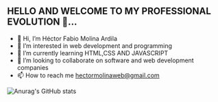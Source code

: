 ## HELLO AND WELCOME TO MY PROFESSIONAL EVOLUTION 👋...


- 👋 Hi, I’m Héctor Fabio Molina Ardila
- 👀 I’m interested in web development and programming 
- 🌱 I’m currently learning HTML,CSS AND JAVASCRIPT
- 💞️ I’m looking to collaborate on software and web development companies 
- 📫 How to reach me hectormolinaweb@gmail.com

![Anurag's GitHub stats](https://github-readme-stats.vercel.app/api?username=H3cto4&show_icons=true&theme=tokyonight)
